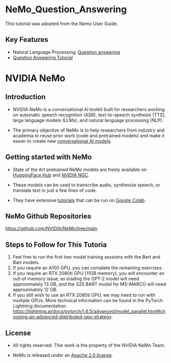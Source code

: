 **NeMo_Question_Answering**
===============
This tutorial was adopted from the Nemo User Guide.

Key Features
------------
* Natural Language Processing: [Question answering](https://docs.nvidia.com/deeplearning/nemo/user-guide/docs/en/main/nlp/question_answering.html)
* [Question Answering Tutorial](https://colab.research.google.com/github/NVIDIA/NeMo/blob/stable/tutorials/nlp/Question_Answering.ipynb)

**NVIDIA NeMo**
===============
Introduction
------------
* NVIDIA NeMo is a conversational AI toolkit built for researchers working on automatic speech recognition (ASR), text-to-speech synthesis (TTS), large language models (LLMs), and natural language processing (NLP).

* The primary objective of NeMo is to help researchers from industry and academia to reuse prior work (code and pretrained models) and make it easier to create new [conversational AI models](https://developer.nvidia.com/conversational-ai#started).

Getting started with NeMo
------------
* State of the Art pretrained NeMo models are freely available on [HuggingFace Hub](https://huggingface.co/models?library=nemo&sort=downloads&search=nvidia) and [NVIDIA NGC](https://catalog.ngc.nvidia.com/models?query=nemo&orderBy=weightPopularDESC).

* These models can be used to transcribe audio, synthesize speech, or translate text in just a few lines of code.

* They have extensive [tutorials](https://docs.nvidia.com/deeplearning/nemo/user-guide/docs/en/stable/starthere/tutorials.html) that can be run on [Google Colab](https://colab.research.google.com).

NeMo Github Repositories
------------
https://github.com/NVIDIA/NeMo/tree/main

Steps to Follow for This Tutoria
------------
1. Feel free to run the first two model training sessions with the Bert and Bart models.
2. If you require an A100 GPU, you can complete the remaining exercises.
3. If you require an RTX 2080ti GPU (11GB memory), you will encounter an out-of-memory issue, as loading the GPT-2 model will need approximately 13 GB, and the S2S BART model for MS-MARCO will need approximately 12 GB.
4. If you still wish to use an RTX 2080ti GPU, we may need to run with multiple GPUs. More technical information can be found in the PyTorch Lightning documentation: https://lightning.ai/docs/pytorch/1.6.5/advanced/model_parallel.html#choosing-an-advanced-distributed-gpu-strategy.


License
------------
* All rights reserved. This work is the property of the NVIDIA NeMo Team.

* NeMo is released under an [Apache 2.0 license](https://github.com/NVIDIA/NeMo/blob/stable/LICENSE).